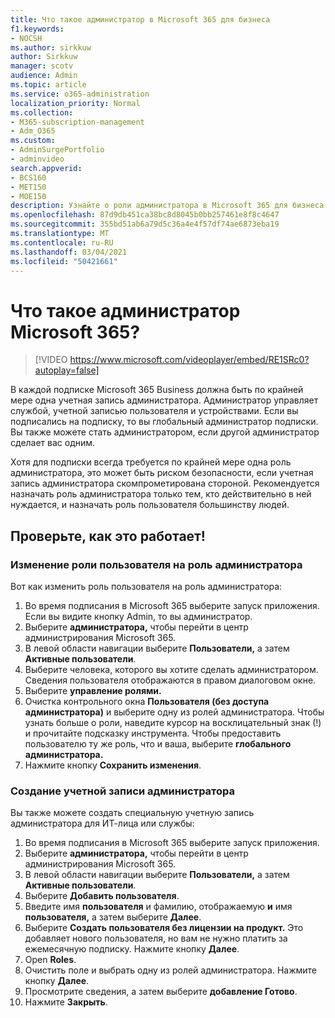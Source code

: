 ```yaml
---
title: Что такое администратор в Microsoft 365 для бизнеса
f1.keywords:
- NOCSH
ms.author: sirkkuw
author: Sirkkuw
manager: scotv
audience: Admin
ms.topic: article
ms.service: o365-administration
localization_priority: Normal
ms.collection:
- M365-subscription-management
- Adm_O365
ms.custom:
- AdminSurgePortfolio
- adminvideo
search.appverid:
- BCS160
- MET150
- MOE150
description: Узнайте о роли администратора в Microsoft 365 для бизнеса.
ms.openlocfilehash: 87d9db451ca38bc8d8045b0bb257461e8f8c4647
ms.sourcegitcommit: 355bd51ab6a79d5c36a4e4f57df74ae6873eba19
ms.translationtype: MT
ms.contentlocale: ru-RU
ms.lasthandoff: 03/04/2021
ms.locfileid: "50421661"
---
```

# <a name="what-is-a-microsoft-365-admin"></a>Что такое администратор Microsoft 365?

> [!VIDEO https://www.microsoft.com/videoplayer/embed/RE1SRc0?autoplay=false]

В каждой подписке Microsoft 365 Business должна быть по крайней мере одна учетная запись администратора. Администратор управляет службой, учетной записью пользователя и устройствами. Если вы подписались на подписку, то вы глобальный администратор подписки. Вы также можете стать администратором, если другой администратор сделает вас одним.

Хотя для подписки всегда требуется по крайней мере одна роль администратора, это может быть риском безопасности, если учетная запись администратора скомпрометирована стороной. Рекомендуется назначать роль администратора только тем, кто действительно в ней нуждается, и назначать роль пользователя большинству людей.

## <a name="try-it"></a>Проверьте, как это работает!

### <a name="change-a-user-role-to-an-admin-role"></a>Изменение роли пользователя на роль администратора

Вот как изменить роль пользователя на роль администратора:

1. Во время подписания в Microsoft 365 выберите запуск приложения. Если вы видите кнопку Admin, то вы администратор.
1. Выберите **администратора,** чтобы перейти в центр администрирования Microsoft 365.
1. В левой области навигации выберите **Пользователи,** а затем **Активные пользователи**.
1. Выберите человека, которого вы хотите сделать администратором. Сведения пользователя отображаются в правом диалоговом окне.
1. Выберите **управление ролями.**
1. Очистка контрольного окна **Пользователя (без доступа администратора)** и выберите одну из ролей администратора. Чтобы узнать больше о роли, наведите курсор на восклицательный знак (!) и прочитайте подсказку инструмента. Чтобы предоставить пользователю ту же роль, что и ваша, выберите **глобального администратора.**
1. Нажмите кнопку **Сохранить изменения**.

### <a name="create-an-admin-account"></a>Создание учетной записи администратора 

Вы также можете создать специальную учетную запись администратора для ИТ-лица или службы:

1. Во время подписания в Microsoft 365 выберите запуск приложения.
1. Выберите **администратора,** чтобы перейти в центр администрирования Microsoft 365.
1. В левой области навигации выберите **Пользователи,** а затем **Активные пользователи**.
1. Выберите **Добавить пользователя**.
1. Введите имя **пользователя** и фамилию, отображаемую **и** имя **пользователя,** а затем выберите **Далее**.
1. Выберите **Создать пользователя без лицензии на продукт.** Это добавляет нового пользователя, но вам не нужно платить за ежемесячную подписку. Нажмите кнопку **Далее**.
1. Open **Roles**.
1. Очистить поле и выбрать одну из ролей администратора. Нажмите кнопку **Далее**.
1. Просмотрите сведения, а затем выберите **добавление Готово**.
1. Нажмите **Закрыть**.
